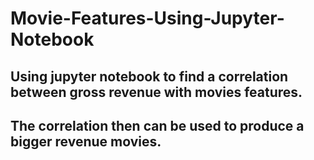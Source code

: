 # Movie-Features-Using-Jupyter-Notebook

## Using jupyter notebook to find a correlation between gross revenue with movies features.
## The correlation then can be used to produce a bigger revenue movies.
